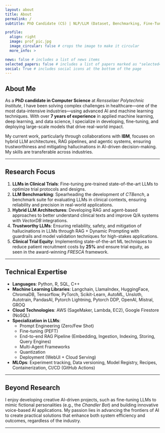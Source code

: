 ```yaml
---
layout: about
title: About
permalink: /
subtitle: PhD Candidate (CS) | NLP/LLM (Dataset, Benchmarking, Fine-Tuning, Deploy, Evaluate, RAG) | Applied ML

profile:
  align: right
  image: prof_pic.jpg
  image_circular: false # crops the image to make it circular
  more_info: >

news: false # includes a list of news items
selected_papers: false # includes a list of papers marked as "selected={true}"
social: True # includes social icons at the bottom of the page
---
```


## About Me

As a **PhD candidate in Computer Science** at *Rensselaer Polytechnic Institute*, I have been solving complex challenges in healthcare—one of the most data-intensive industries—using advanced AI and machine learning techniques. With over **7 years of experience** in applied machine learning, deep learning, and data science, I specialize in developing, fine-tuning, and deploying large-scale models that drive real-world impact. 

My current work, particularly through collaborations with **IBM**, focuses on hybrid LLM architectures, RAG pipelines, and agentic systems, ensuring trustworthiness and mitigating hallucinations in AI-driven decision-making. My skills are transferable across industries.

---

## Research Focus

1. **LLMs in Clinical Trials**: Fine-tuning pre-trained state-of-the-art LLMs to optimize trial protocols and designs.
2. **LLM Benchmarking**: Spearheading the development of *CTBench*, a benchmark suite for evaluating LLMs in clinical contexts, ensuring reliability and precision in real-world applications.
3. **Hybrid LLM Architectures**: Developing RAG and agent-based approaches to better understand clinical texts and improve Q/A systems with *VectorDB* integrations.
4. **Trustworthy LLMs**: Ensuring reliability, safety, and mitigation of hallucinations in LLMs through RAG + Dynamic Prompting with guardrails and model validation techniques for high-stakes applications.
5. **Clinical Trial Equity**: Implementing state-of-the-art ML techniques to reduce patient recruitment costs by **25%** and ensure trial equity, as seen in the award-winning *FRESCA* framework.

---

## Technical Expertise

- **Languages**: Python, R, SQL, C++
- **Machine Learning Libraries**: Langchain, LlamaIndex, HuggingFace, ChromaDB, Tensorflow, PyTorch, Scikit-Learn, AutoML, Unsloth, Autotrain, PandasAI, Pytorch Lightning, Pytorch DDP, OpenAI, Mistral, GROQ
- **Cloud Technologies**: AWS (SageMaker, Lambda, EC2), Google Firestore (NoSQL)
- **Specialization in LLMs**:
  - Prompt Engineering (Zero/Few Shot)
  - Fine-tuning (PEFT)
  - End-to-end RAG Pipeline (Embedding, Ingestion, Indexing, Storing, Query Engines)
  - Multi-Agent Frameworks
  - Quantization
  - Deployment (WebUI + Cloud Serving)
- **MLOps**: Experiment tracking, Data versioning, Model Registry, Recipes, Containerization, CI/CD (GitHub Actions)

---

## Beyond Research

I enjoy developing creative AI-driven projects, such as fine-tuning LLMs to mimic fictional personalities (e.g., the *Chandler Bot*) and building innovative voice-based AI applications. My passion lies in advancing the frontiers of AI to create practical solutions that enhance both system efficiency and outcomes, regardless of the industry.

--- 


<!-- Write your biography here. Tell the world about yourself. Link to your favorite [subreddit](http://reddit.com). You can put a picture in, too. The code is already in, just name your picture `prof_pic.jpg` and put it in the `img/` folder.

Put your address / P.O. box / other info right below your picture. You can also disable any of these elements by editing `profile` property of the YAML header of your `_pages/about.md`. Edit `_bibliography/papers.bib` and Jekyll will render your [publications page](/al-folio/publications/) automatically.

Link to your social media connections, too. This theme is set up to use [Font Awesome icons](https://fontawesome.com/) and [Academicons](https://jpswalsh.github.io/academicons/), like the ones below. Add your Facebook, Twitter, LinkedIn, Google Scholar, or just disable all of them. -->
